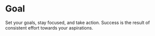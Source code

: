 # Goal
Set your goals, stay focused, and take action. Success is the result of consistent effort towards your aspirations.
